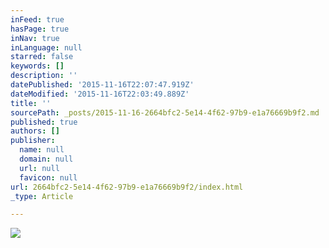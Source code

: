 ```yaml
---
inFeed: true
hasPage: true
inNav: true
inLanguage: null
starred: false
keywords: []
description: ''
datePublished: '2015-11-16T22:07:47.919Z'
dateModified: '2015-11-16T22:03:49.889Z'
title: ''
sourcePath: _posts/2015-11-16-2664bfc2-5e14-4f62-97b9-e1a76669b9f2.md
published: true
authors: []
publisher:
  name: null
  domain: null
  url: null
  favicon: null
url: 2664bfc2-5e14-4f62-97b9-e1a76669b9f2/index.html
_type: Article

---
```

![](https://the-grid-user-content.s3-us-west-2.amazonaws.com/53380734-ea7b-4443-a86b-668d3b3d7c74.jpg)